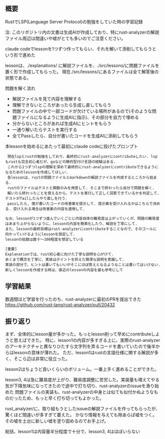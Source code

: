 ## 概要

RustでLSP(Language Server Protocol)の勉強をしていた時の学習記録

注: このリポジトリ内の文書は生成AIが作成しており、特にrust-analyzerの解説ファイル周辺は間違いや嘘がとても多いのでご注意ください。

claude codeでlessonを1つずつ作ってもらい、それを解いて添削してもらうという形で進めた

lessonは、./explanations/ に解説ファイルを、./src/lessons/に問題ファイルを置く形で作成してもらった。
現在./src/lessons/にあるファイルは全て解答後の状態である。

問題を解く流れ

* 解説ファイルを見て内容を理解する
* 理解できないところがあったら生成し直してもらう
* 問題ファイルの中で一部コードが欠けている場所があるので(そのような問題ファイルになるように生成AIに指示)、その部分を自力で埋める
* 分からないところがあれば生成AIにヒントをもらう
* 一通り解いたらテストを実行する
* 全てPassしたら、自分が書いたコードを生成AIに添削してもらう

本lessonを始めるにあたって最初にclaude codeに投げたプロンプト

```
 現在lspとrustの勉強をしており、最終的にrust-analyzerにcontributeしたい. lspもrustも完全初心者だが、goなどの静的型付け言語の経験はある.
 これから1つずつlspの理解を深めて最終的にrust-analyzerにcontributeできるようになるためのlessonを作成してほしい.
 各lessonは、rustの問題ファイルとmarkdownの解説ファイルを作成するところから始まる.
 rustのファイルはテストと関数のみを用意して. そこまで終わったら自分で問題を解く. 
 解いたら終わったことを使えるから、テストを実行して正しく回答できているかを判定して. テストがfailしたらやり直しを行う. 
 passしたら, 僕が書いたコードの改善案を提示して. 提示案を受け入れるかはこちらで決める. 受け入れる場合は改善案の内容を適用して.

なお、lessonが1つずつ進んでいくごとに内容自体の難易度は上がっていくが、問題の難易度はあまり上がらないように、lessonの内容を簡素化したり、解説を丁寧にして. 
また、lessonの最終目標はrust-analyzerにcontributeすることなので、そのゴールに向かっていけるようにlessonを設定して.
lessonの総数は数十〜100程度を想定している

[重要]
Explanationでは、rust初心者に向けた丁寧な説明を心がけて.
あくまで概念を丁寧に、実装はポイントを抑えた簡潔な説明を意識して.
実装の部分で、ヒントは書いてもいいがそこにほぼ答えとなるようなことは書いてはいけない.
新しくlessonを作成する時は、直近のlessonの内容を最も参考にして
```

## 学習結果

数週間ほど学習を行ったのち、rust-analyzerに最初のPRを提出できた
https://github.com/rust-lang/rust-analyzer/pull/20432

## 振り返り

まず、全体的にlesson量が多かった。もっとlesson削って早めにcontributeしようと思えばできた。
特に、lesson1の内容が多すぎる上に、実際のrust-analyzerのアーキテクチャと異なりひたすら文字列を弄るコードを書いていたので後半からはlessonの意味が薄れた。
ただ、lesson1はrustの言語仕様に関する解説が多く、そこら辺は非常に役立った。

lesson2はちょうど良いくらいのボリューム。一番上手く進めることができた。

lesson3, 4は急に難易度が上がり、難易度調整に苦労した。実装量も増えてやる気が下降気味になってきたので途中で打ち切り、rust-analyzerのissueを漁り始めた
問題ファイルの実装も、rust-analyzerの中身とは似ても似付かぬようなものだったため、もっと早く打ち切ってもよかった。

rust_analyzer/に、取り組もうとしたissueの解説ファイルを作ってもらったが、驚くほど間違いが多すぎて萎えた。
かなり情報を与えても隙あらば嘘をつく。その嘘を土台に新しい嘘を塗り固めるのでお手上げ。

総括、lesson1は内容量半分程度で十分で、lesson3, 4はほぼいらない

